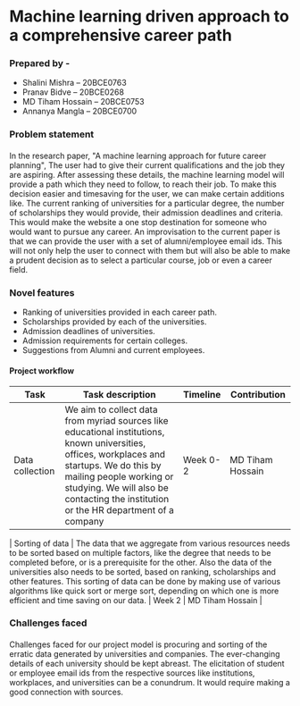 
# Machine learning driven approach to a comprehensive career path

### Prepared by - 
- Shalini Mishra – 20BCE0763
- Pranav Bidve – 20BCE0268
- MD Tiham Hossain – 20BCE0753
- Annanya Mangla – 20BCE0700

### Problem statement

####
In the research paper, "A machine learning approach for future career planning", The user had to give their current qualifications and the job they are aspiring. After assessing these details, the machine learning model will provide a path which they need to follow, to reach 
their job. To make this decision easier and timesaving for the user, we can make certain additions like. The current ranking of universities for a particular degree, the number of scholarships they would provide, their admission deadlines and criteria. This would make the website a one stop destination for someone who would want to pursue any career. An improvisation to the current paper is that we can provide the user with a set of alumni/employee email ids. This will not only help the user to connect with them but will also be able to make a prudent decision as to select a particular course, job or even a career 
field.

### Novel features

- Ranking of universities provided in each career path.
- Scholarships provided by each of the universities.
- Admission deadlines of universities.
- Admission requirements for certain colleges.
- Suggestions from Alumni and current employees.

#### Project workflow

 | Task | Task description | Timeline | Contribution |
 | --- | --- | --- | --- |
 | Data collection | We aim to collect data from myriad sources like educational institutions, known universities, offices, workplaces and startups. We do this by mailing people working or studying. We will also be contacting the institution or the HR department of a company | Week 0-2 | MD Tiham Hossain |
 
 | Sorting of data  | The data that we aggregate from various resources needs to be sorted based on multiple factors, like the degree that needs to be completed before, or is a prerequisite for the other. Also the data of the universities also needs to be sorted, based on ranking, scholarships and other features. This sorting of data can be done by making use of various algorithms like quick sort or merge sort, depending on which one is more efficient and time saving on our data. | Week 2 | MD Tiham Hossain |
 
 



### Challenges faced

####
Challenges faced for our project model is procuring and sorting of the erratic data generated by universities and companies. The ever-changing details of each university should be kept abreast. The elicitation of student or employee email ids from the respective sources like institutions, workplaces, and universities can be a conundrum. It would require making a good connection 
with sources.




